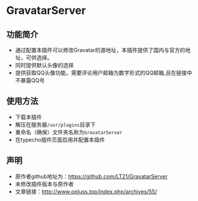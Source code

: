 # GravatarServer

## 功能简介

 - 通过配置本插件可以修改Gravatar的源地址，本插件提供了国内与官方的地址，可供选择。
 - 同时提供默认头像的选择
 - 提供获取QQ头像功能，需要评论用户邮箱为数字形式的QQ邮箱,且在链接中不暴露QQ号
 
 ## 使用方法
  - 下载本插件
  - 解压在服务器`/usr/plugins`目录下
  - 重命名（确保）文件夹名称为`GravatarServer`
  - 在typecho插件页面启用并配置本插件
  
 ## 声明
  - 原作者github地址为：https://github.com/LT21/GravatarServer
  - 未修改插件版本与原作者
  - 文章链接：http://www.opluss.top/index.php/archives/55/
